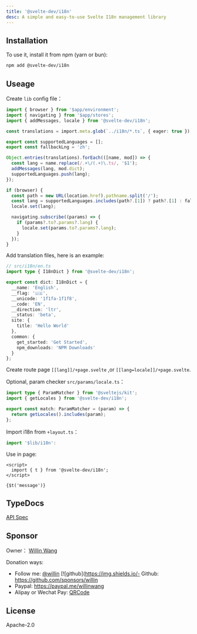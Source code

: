 ```yaml
---
title: '@svelte-dev/i18n'
desc: A simple and easy-to-use Svelte I18n management library
---
```


## Installation

To use it, install it from npm (yarn or bun):

```bash
npm add @svelte-dev/i18n
```

## Useage

Create `lib` config file：

```ts
import { browser } from '$app/environment';
import { navigating } from '$app/stores';
import { addMessages, locale } from '@svelte-dev/i18n';

const translations = import.meta.glob(`../i18n/*.ts`, { eager: true });

export const supportedLanguages = [];
export const fallbackLng = 'zh';

Object.entries(translations).forEach(([name, mod]) => {
  const lang = name.replace(/.+\/(.+)\.ts/, '$1');
  addMessages(lang, mod.dict);
  supportedLanguages.push(lang);
});

if (browser) {
  const path = new URL(location.href).pathname.split('/');
  const lang = supportedLanguages.includes(path?.[1]) ? path?.[1] : fallbackLng;
  locale.set(lang);

  navigating.subscribe((params) => {
    if (params?.to?.params?.lang) {
      locale.set(params.to?.params?.lang);
    }
  });
}
```

Add translation files, here is an example:

```ts
// src/i18n/en.ts
import type { I18nDict } from '@svelte-dev/i18n';

export const dict: I18nDict = {
  __name: 'English',
  __flag: '🇺🇸',
  __unicode: '1f1fa-1f1f8',
  __code: 'EN',
  __direction: 'ltr',
  __status: 'beta',
  site: {
    title: 'Hello World'
  },
  common: {
    get_started: 'Get Started',
    npm_downloads: 'NPM Downloads'
  }
};
```

Create route page `[[lang]]/+page.svelte` ,or `[[lang=locale]]/+page.svelte`.

Optional, param checker `src/params/locale.ts`：

```ts
import type { ParamMatcher } from '@sveltejs/kit';
import { getLocales } from '@svelte-dev/i18n';

export const match: ParamMatcher = (param) => {
  return getLocales().includes(param);
};
```

Import i18n from `+layout.ts`：

```ts
import '$lib/i18n':
```

Use in page:

```svelte
<script>
  import { t } from '@svelte-dev/i18n';
</script>

{$t('message')}
```

## TypeDocs

[API Spec](/docs/i18n/)

## Sponsor

Owner： [Willin Wang](https://willin.wang)

Donation ways:

- Follow me: [@willin](https://github.com/willin) [![github](https://img.shields.io/- Github: <https://github.com/sponsors/willin>
- Paypal: <https://paypal.me/willinwang>
- Alipay or Wechat Pay: [QRCode](https://user-images.githubusercontent.com/1890238/89126156-0f3eeb80-d516-11ea-9046-5a3a5d59b86b.png)

## License

Apache-2.0
